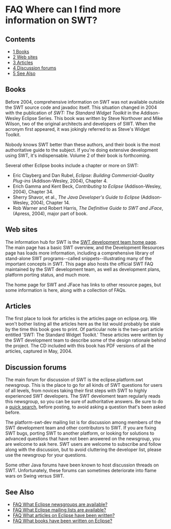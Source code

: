 FAQ Where can I find more information on SWT?
=============================================

Contents
--------

*   [1 Books](#Books)
*   [2 Web sites](#Web-sites)
*   [3 Articles](#Articles)
*   [4 Discussion forums](#Discussion-forums)
*   [5 See Also](#See-Also)

Books
-----

Before 2004, comprehensive information on SWT was not available outside the SWT source code and javadoc itself. 
This situation changed in 2004 with the publication of _SWT: The Standard Widget Toolkit_ in the Addison-Wesley Eclipse Series. 
This book was written by Steve Northover and Mike Wilson, two of the original architects and developers of SWT. 
When the acronym first appeared, it was jokingly referred to as Steve's Widget Toolkit.

Nobody knows SWT better than these authors, and their book is the most authoritative guide to the subject. 
If you're doing extensive development using SWT, it's indispensable. Volume 2 of their book is forthcoming.

Several other Eclipse books include a chapter or more on SWT:

*   Eric Clayberg and Dan Rubel, _Eclipse: Building Commercial-Quality Plug-ins_ (Addison-Wesley, 2004), Chapter 4.
*   Erich Gamma and Kent Beck, _Contributing to Eclipse_ (Addison-Wesley, 2004), Chapter 34.
*   Sherry Shavor, et al., _The Java Developer's Guide to Eclipse_ (Addison-Wesley, 2004), Chapter 14.
*   Rob Warner and Robert Harris, _The Definitive Guide to SWT and JFace_, (Apress, 2004), major part of book.

Web sites
---------

The information hub for SWT is the [SWT development team home page](https://eclipse.org/swt). 
The main page has a basic SWT overview, and the Development Resources page has loads more information, including a comprehensive library of stand-alone SWT programs--called snippets--illustrating many of the important concepts in SWT. 
This page also hosts the official SWT FAQ maintained by the SWT development team, as well as development plans, platform porting status, and much more.

The home page for SWT and JFace has links to other resource pages, but some information is here, along with a collection of FAQs.


Articles
--------

The first place to look for articles is the articles page on eclipse.org. 
We won't bother listing all the articles here as the list would probably be stale by the time this book goes to print. 
Of particular note is the two-part article entitled 'SWT: The Standard Widget Toolkit.' 
These articles were written by the SWT development team to describe some of the design rationale behind the project. 
The CD included with this book has PDF versions of all the articles, captured in May, 2004.


Discussion forums
-----------------

The main forum for discussion of SWT is the eclipse.platform.swt newsgroup. 
This is the place to go for all kinds of SWT questions for users of all levels, from novices taking their first steps with SWT to highly experienced SWT developers. 
The SWT develoment team regularly reads this newsgroup, so you can be sure of authoritative answers. 
Be sure to do a [quick search](https://www.eclipse.org/search/search.cgi), before posting, to avoid asking a question that's been asked before.

The platform-swt-dev mailing list is for discussion among members of the SWT development team and other contributors to SWT. 
If you are fixing SWT bugs, porting SWT to another platform, or looking for solutions to advanced questions that have not been answered on the newsgroup, you are welcome to ask here. 
SWT users are welcome to subscribe and follow along with the discussion, but to avoid cluttering the developer list, please use the newsgroup for your questions.

Some other Java forums have been known to host discussion threads on SWT. Unfortunately, these forums can sometimes deteriorate into flame wars on Swing versus SWT. 

See Also
--------

*   [FAQ What Eclipse newsgroups are available?](./FAQ_What_Eclipse_newsgroups_are_available.md "FAQ What Eclipse newsgroups are available?")
*   [FAQ What Eclipse mailing lists are available?](./FAQ_What_Eclipse_mailing_lists_are_available.md "FAQ What Eclipse mailing lists are available?")
*   [FAQ What articles on Eclipse have been written?](./FAQ_What_articles_on_Eclipse_have_been_written.md "FAQ What articles on Eclipse have been written?")
*   [FAQ What books have been written on Eclipse?](./FAQ_What_books_have_been_written_on_Eclipse.md "FAQ What books have been written on Eclipse?")

